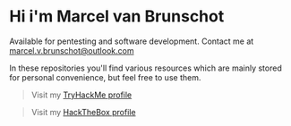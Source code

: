 # Hi i'm Marcel van Brunschot

Available for pentesting and software development. 
Contact me at marcel.v.brunschot@outlook.com

In these repositories you'll find various resources which are mainly stored for personal convenience, but feel free to use them.

> Visit my [TryHackMe profile](https://tryhackme.com/p/mystr0)

> Visit my [HackTheBox profile](https://app.hackthebox.com/profile/384853)

